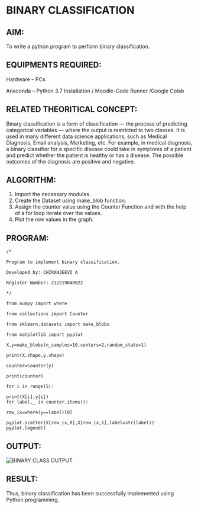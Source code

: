# BINARY CLASSIFICATION

## AIM:
To write a python program to perform binary classification.

## EQUIPMENTS REQUIRED:
Hardware – PCs

Anaconda – Python 3.7 Installation / Moodle-Code Runner /Google Colab


## RELATED THEORITICAL CONCEPT:

Binary classification is a form of classification — the process of predicting categorical variables — where the output is restricted to two classes. It is used in many different data science applications, such as Medical Diagnosis, Email analysis, Marketing, etc. For example, in medical diagnosis, a binary classifier for a specific disease could take in symptoms of a patient and predict whether the patient is healthy or has a disease. The possible outcomes of the diagnosis are positive and negative.

## ALGORITHM:

1. Import the necessary modules.
2. Create the Dataset using make_blob function.
3. Assign the counter value using the Counter Function and with the help of a for loop iterate over the values.
4. Plot the row values in the graph.


## PROGRAM:

```
/*

Program to implement binary classification.

Developed by: CHIRANJEEVI A

Register Number: 212219040022

*/

from numpy import where

from collections import Counter

from sklearn.datasets import make_blobs

from matplotlib import pyplot

X,y=make_blobs(n_samples=10,centers=2,random_state=1)

print(X.shape,y.shape)

counter=Counter(y)

print(counter)

for i in range(5):

print(X[i],y[i])
for label,_ in counter.items():

row_ix=where(y==label)[0]

pyplot.scatter(X[row_ix,0],X[row_ix,1],label=str(label))
pyplot.legend()
```

## OUTPUT:
![BINARY CLASS OUTPUT](https://user-images.githubusercontent.com/94214195/169488449-9892b6be-e165-4533-9ed2-6204795d5cf2.png)


## RESULT:
Thus, binary classification has been successfully implemented using Python programming.
